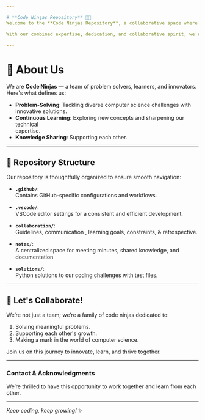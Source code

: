 ```yaml
---

# **Code Ninjas Repository** 🥷🚀  
Welcome to the **Code Ninjas Repository**, a collaborative space where seven passionate minds come together to solve exciting computer science challenges. Our mission is to innovate, learn, and develop efficient solutions through teamwork and creativity. This repository serves as our central hub for discussions, contributions, and project development.  

With our combined expertise, dedication, and collaborative spirit, we're ready to conquer challenges, one line of code at a time. 💪  

---
```


# **🌟 About Us**  

We are **Code Ninjas** — a team of problem solvers, learners, and innovators.  
Here's what defines us:  

- **Problem-Solving**: Tackling diverse computer science challenges with  
  innovative solutions.
- **Continuous Learning**: Exploring new concepts and sharpening our technical  
  expertise.  
- **Knowledge Sharing**: Supporting each other.  

---

## **📂 Repository Structure**  

Our repository is thoughtfully organized to ensure smooth navigation:  

- **`.github/`**:  
  Contains GitHub-specific configurations and workflows.  

- **`.vscode/`**:  
  VSCode editor settings for a consistent and efficient development.  

- **`collaboration/`**:  
  Guidelines, communication , learning goals, constraints, & retrospective.  

- **`notes/`**:  
  A centralized space for meeting minutes, shared knowledge, and documentation  

- **`solutions/`**:  
  Python solutions to our coding challenges with test files.  

---

## **🚀 Let's Collaborate!**  

We’re not just a team; we’re a family of code ninjas dedicated to:  

1. Solving meaningful problems.  
2. Supporting each other's growth.  
3. Making a mark in the world of computer science.  

Join us on this journey to innovate, learn, and thrive together.  

---

### **Contact & Acknowledgments**  

We’re thrilled to have this opportunity to work together and learn from each other.

---

*Keep coding, keep growing!* ✨
